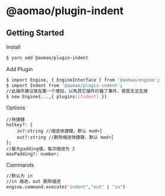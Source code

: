 # @aomao/plugin-indent

## Getting Started

Install

```bash
$ yarn add @aomao/plugin-indent
```

Add Plugin

```bash
$ import Engine, { EngineInterface } from '@aomao/engine';
$ import Indent from '@aomao/plugin-indent';
//此插件建议放在第一个增加，以免其它插件拦截了事件，使其无法生效
$ new Engine(...,{ plugins:[Indent] })
```

Options

```
//快捷键
hotkey?: {
    in?:string //缩进快捷键，默认 mod+]
    out?:string //删除缩进快捷键，默认 mod+[
};
//最大padding值，每次缩进为 2
maxPadding?: number;
```

Commands

```bash
//默认为 in
//in 缩进，out 删除缩进
engine.command.execute("indent","out" | "in")
```
